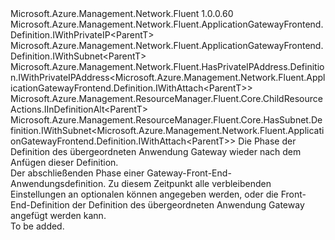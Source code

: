 <Type Name="IWithAttach&lt;ParentT&gt;" FullName="Microsoft.Azure.Management.Network.Fluent.ApplicationGatewayFrontend.Definition.IWithAttach&lt;ParentT&gt;">
  <TypeSignature Language="C#" Value="public interface IWithAttach&lt;ParentT&gt; : Microsoft.Azure.Management.Network.Fluent.ApplicationGatewayFrontend.Definition.IWithPrivateIP&lt;ParentT&gt;, Microsoft.Azure.Management.Network.Fluent.ApplicationGatewayFrontend.Definition.IWithSubnet&lt;ParentT&gt;, Microsoft.Azure.Management.Network.Fluent.HasPrivateIPAddress.Definition.IWithPrivateIPAddress&lt;Microsoft.Azure.Management.Network.Fluent.ApplicationGatewayFrontend.Definition.IWithAttach&lt;ParentT&gt;&gt;, Microsoft.Azure.Management.ResourceManager.Fluent.Core.ChildResourceActions.IInDefinitionAlt&lt;ParentT&gt;, Microsoft.Azure.Management.ResourceManager.Fluent.Core.HasSubnet.Definition.IWithSubnet&lt;Microsoft.Azure.Management.Network.Fluent.ApplicationGatewayFrontend.Definition.IWithAttach&lt;ParentT&gt;&gt;" />
  <TypeSignature Language="ILAsm" Value=".class public interface auto ansi abstract IWithAttach`1&lt;ParentT&gt; implements class Microsoft.Azure.Management.Network.Fluent.ApplicationGatewayFrontend.Definition.IWithPrivateIP`1&lt;!ParentT&gt;, class Microsoft.Azure.Management.Network.Fluent.ApplicationGatewayFrontend.Definition.IWithSubnet`1&lt;!ParentT&gt;, class Microsoft.Azure.Management.Network.Fluent.HasPrivateIPAddress.Definition.IWithPrivateIPAddress`1&lt;class Microsoft.Azure.Management.Network.Fluent.ApplicationGatewayFrontend.Definition.IWithAttach`1&lt;!ParentT&gt;&gt;, class Microsoft.Azure.Management.ResourceManager.Fluent.Core.ChildResourceActions.IInDefinitionAlt`1&lt;!ParentT&gt;, class Microsoft.Azure.Management.ResourceManager.Fluent.Core.HasSubnet.Definition.IWithSubnet`1&lt;class Microsoft.Azure.Management.Network.Fluent.ApplicationGatewayFrontend.Definition.IWithAttach`1&lt;!ParentT&gt;&gt;" />
  <TypeSignature Language="DocId" Value="T:Microsoft.Azure.Management.Network.Fluent.ApplicationGatewayFrontend.Definition.IWithAttach`1" />
  <TypeSignature Language="VB.NET" Value="Public Interface IWithAttach(Of ParentT)&#xA;Implements IInDefinitionAlt(Of ParentT), IWithPrivateIP(Of ParentT), IWithPrivateIPAddress(Of IWithAttach(Of ParentT)), IWithSubnet(Of IWithAttach(Of ParentT)), IWithSubnet(Of ParentT)" />
  <TypeSignature Language="F#" Value="type IWithAttach&lt;'ParentT&gt; = interface&#xA;    interface IInDefinitionAlt&lt;'ParentT&gt;&#xA;    interface IWithSubnet&lt;'ParentT&gt;&#xA;    interface IWithSubnet&lt;IWithAttach&lt;'ParentT&gt;&gt;&#xA;    interface IWithPrivateIP&lt;'ParentT&gt;&#xA;    interface IWithPrivateIPAddress&lt;IWithAttach&lt;'ParentT&gt;&gt;" />
  <AssemblyInfo>
    <AssemblyName>Microsoft.Azure.Management.Network.Fluent</AssemblyName>
    <AssemblyVersion>1.0.0.60</AssemblyVersion>
  </AssemblyInfo>
  <TypeParameters>
    <TypeParameter Name="ParentT" />
  </TypeParameters>
  <Interfaces>
    <Interface>
      <InterfaceName>Microsoft.Azure.Management.Network.Fluent.ApplicationGatewayFrontend.Definition.IWithPrivateIP&lt;ParentT&gt;</InterfaceName>
    </Interface>
    <Interface>
      <InterfaceName>Microsoft.Azure.Management.Network.Fluent.ApplicationGatewayFrontend.Definition.IWithSubnet&lt;ParentT&gt;</InterfaceName>
    </Interface>
    <Interface>
      <InterfaceName>Microsoft.Azure.Management.Network.Fluent.HasPrivateIPAddress.Definition.IWithPrivateIPAddress&lt;Microsoft.Azure.Management.Network.Fluent.ApplicationGatewayFrontend.Definition.IWithAttach&lt;ParentT&gt;&gt;</InterfaceName>
    </Interface>
    <Interface>
      <InterfaceName>Microsoft.Azure.Management.ResourceManager.Fluent.Core.ChildResourceActions.IInDefinitionAlt&lt;ParentT&gt;</InterfaceName>
    </Interface>
    <Interface>
      <InterfaceName>Microsoft.Azure.Management.ResourceManager.Fluent.Core.HasSubnet.Definition.IWithSubnet&lt;Microsoft.Azure.Management.Network.Fluent.ApplicationGatewayFrontend.Definition.IWithAttach&lt;ParentT&gt;&gt;</InterfaceName>
    </Interface>
  </Interfaces>
  <Docs>
    <typeparam name="ParentT">Die Phase der Definition des übergeordneten Anwendung Gateway wieder nach dem Anfügen dieser Definition.</typeparam>
    <summary>
            Der abschließenden Phase einer Gateway-Front-End-Anwendungsdefinition.
            Zu diesem Zeitpunkt alle verbleibenden Einstellungen an optionalen können angegeben werden, oder die Front-End-Definition der Definition des übergeordneten Anwendung Gateway angefügt werden kann.
            </summary>
    <remarks>To be added.</remarks>
  </Docs>
  <Members />
</Type>